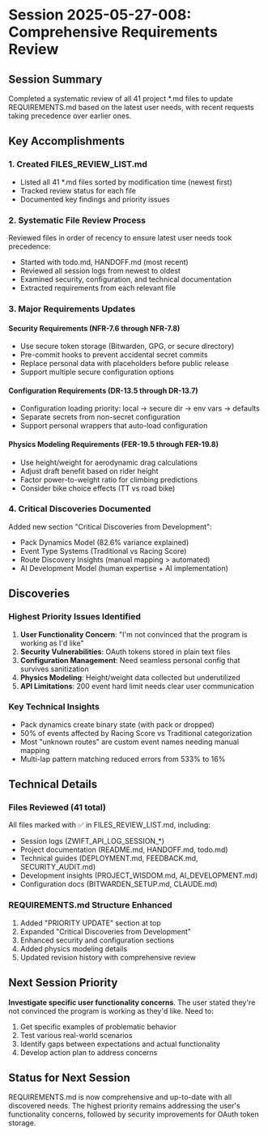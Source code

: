 # Session 2025-05-27-008: Comprehensive Requirements Review

## Session Summary
Completed a systematic review of all 41 project *.md files to update REQUIREMENTS.md based on the latest user needs, with recent requests taking precedence over earlier ones.

## Key Accomplishments

### 1. Created FILES_REVIEW_LIST.md
- Listed all 41 *.md files sorted by modification time (newest first)
- Tracked review status for each file
- Documented key findings and priority issues

### 2. Systematic File Review Process
Reviewed files in order of recency to ensure latest user needs took precedence:
- Started with todo.md, HANDOFF.md (most recent)
- Reviewed all session logs from newest to oldest
- Examined security, configuration, and technical documentation
- Extracted requirements from each relevant file

### 3. Major Requirements Updates

#### Security Requirements (NFR-7.6 through NFR-7.8)
- Use secure token storage (Bitwarden, GPG, or secure directory)
- Pre-commit hooks to prevent accidental secret commits
- Replace personal data with placeholders before public release
- Support multiple secure configuration options

#### Configuration Requirements (DR-13.5 through DR-13.7)
- Configuration loading priority: local → secure dir → env vars → defaults
- Separate secrets from non-secret configuration
- Support personal wrappers that auto-load configuration

#### Physics Modeling Requirements (FER-19.5 through FER-19.8)
- Use height/weight for aerodynamic drag calculations
- Adjust draft benefit based on rider height
- Factor power-to-weight ratio for climbing predictions
- Consider bike choice effects (TT vs road bike)

### 4. Critical Discoveries Documented
Added new section "Critical Discoveries from Development":
- Pack Dynamics Model (82.6% variance explained)
- Event Type Systems (Traditional vs Racing Score)
- Route Discovery Insights (manual mapping > automated)
- AI Development Model (human expertise + AI implementation)

## Discoveries

### Highest Priority Issues Identified
1. **User Functionality Concern**: "I'm not convinced that the program is working as I'd like"
2. **Security Vulnerabilities**: OAuth tokens stored in plain text files
3. **Configuration Management**: Need seamless personal config that survives sanitization
4. **Physics Modeling**: Height/weight data collected but underutilized
5. **API Limitations**: 200 event hard limit needs clear user communication

### Key Technical Insights
- Pack dynamics create binary state (with pack or dropped)
- 50% of events affected by Racing Score vs Traditional categorization
- Most "unknown routes" are custom event names needing manual mapping
- Multi-lap pattern matching reduced errors from 533% to 16%

## Technical Details

### Files Reviewed (41 total)
All files marked with ✅ in FILES_REVIEW_LIST.md, including:
- Session logs (ZWIFT_API_LOG_SESSION_*)
- Project documentation (README.md, HANDOFF.md, todo.md)
- Technical guides (DEPLOYMENT.md, FEEDBACK.md, SECURITY_AUDIT.md)
- Development insights (PROJECT_WISDOM.md, AI_DEVELOPMENT.md)
- Configuration docs (BITWARDEN_SETUP.md, CLAUDE.md)

### REQUIREMENTS.md Structure Enhanced
1. Added "PRIORITY UPDATE" section at top
2. Expanded "Critical Discoveries from Development"
3. Enhanced security and configuration sections
4. Added physics modeling details
5. Updated revision history with comprehensive review

## Next Session Priority
**Investigate specific user functionality concerns**. The user stated they're not convinced the program is working as they'd like. Need to:
1. Get specific examples of problematic behavior
2. Test various real-world scenarios
3. Identify gaps between expectations and actual functionality
4. Develop action plan to address concerns

## Status for Next Session
REQUIREMENTS.md is now comprehensive and up-to-date with all discovered needs. The highest priority remains addressing the user's functionality concerns, followed by security improvements for OAuth token storage.